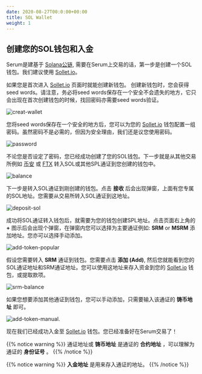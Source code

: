 ```yaml
---
date: 2020-08-27T00:0:00+00:00
title: SOL Wallet
weight: 1
---
```


## 创建您的SOL钱包和入金

Serum是建基于 [Solana公链](https://solana.com), 需要在Serum上交易的话，第一步是创建一个SOL钱包。我们建议使用 [Sollet.io](https://sollet.io)。

如果您是首次进入 [Sollet.io](https://sollet.io) 页面时就能创建新钱包。 创建新钱包时，您会获得seed words。请注意，务必将seed words保存在一个安全不会遗失的地方，它只会出现在首次创建钱包的时候，找回密码亦需要seed words验证。

![creat-wallet](/images/articles/serum-dex/sol-wallet/create-new-wallet.png?classes=shadow&width=25pc)

您将seed words保存在一个安全的地方后，您可以为您的 [Sollet.io](https://sollet.io) 钱包配置一组密码。虽然密码不是必需的，但因为安全理由，我们还是议您使用密码。

![password](/images/articles/serum-dex/sol-wallet/password.png?classes=shadow&width=25pc)

不论您是否设定了密码，您已经成功创建了您的SOL钱包。下一步就是从其他交易所例如 [币安](https://binance.com) 或 [FTX](https://ftx.com) 转入SOL或其他SPL通证到您创建的钱包中。

![balance](/images/articles/serum-dex/sol-wallet/balance.png?classes=shadow&width=50pc)

下一步是转入SOL通证到刚创建的钱包。点击 **接收** 后会出现弹窗，上面有您专属的SOL地址。您需要从交易所转入SOL通证到这地址。

![deposit-sol](/images/articles/serum-dex/sol-wallet/deposit-sol.png?classes=shadow&width=50pc)

成功将SOL通证转入钱包后，就需要为您的钱包创建SPL地址。点击页面右上角的 **+** 图示后会出现个弹窗，在弹窗内您可以选择为主要通证例如: **SRM** or **MSRM** 添加地址。您亦可以选择手动添加。

![add-token-popular](/images/articles/serum-dex/sol-wallet/add-token-popular.png?classes=shadow&width=25pc)

假设您需要转入 **SRM** 通证到钱包。您需要点击 **添加 (Add)**, 然后您就能看到您的SOL通证地址和SRM通证地址。您可以使用这地址来存入资金到您的 [Sollet.io](https://sollet.io) 钱包，或提取款项。

![srm-balance](/images/articles/serum-dex/sol-wallet/srm-balance.png?classes=shadow&width=50pc)

如果您想要添加其他通证到钱包，您可以手动添加，只需要输入该通证的 **铸币地址** 即可。

![add-token-manual](/images/articles/serum-dex/sol-wallet/add-token-manual.png?classes=shadow&width=25pc).

现在我们已经成功入金至 [Sollet.io](https://sollet.io) 钱包。您已经准备好在Serum交易了！

{{% notice warning %}}
通证地址或 **铸币地址** 是通证的 **合约地址** ，可以理解为通证的 **身份证号** 。
{{% /notice %}}

{{% notice warning %}}
**入金地址** 是用来存入通证的地址。
{{% /notice %}}
